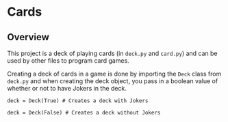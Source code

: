 # Cards

## Overview
This project is a deck of playing cards (in `deck.py` and `card.py`) and can be used by other files to program card games.

Creating a deck of cards in a game is done by importing the `Deck` class from `deck.py` and when creating the deck object, you pass in a boolean value of whether or not to have Jokers in the deck.
```
deck = Deck(True) # Creates a deck with Jokers

deck = Deck(False) # Creates a deck without Jokers
```
